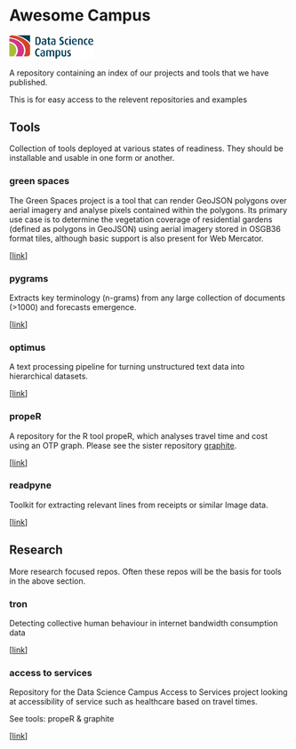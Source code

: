 # Awesome Campus

<img src="logo.png" style="width:30%;height:auto;">

A repository containing an index of our projects and tools that we have
published.

This is for easy access to the relevent repositories and examples

## Tools

Collection of tools deployed at various states of readiness. They should be
installable and usable in one form or another.

### green spaces

The Green Spaces project is a tool that can render GeoJSON polygons over aerial
imagery and analyse pixels contained within the polygons. Its primary use case
is to determine the vegetation coverage of residential gardens (defined as
polygons in GeoJSON) using aerial imagery stored in OSGB36 format tiles,
although basic support is also present for Web Mercator.

[[link](https://github.com/datasciencecampus/Green_Spaces)]

### pygrams

Extracts key terminology (n-grams) from any large collection of
documents (>1000) and forecasts emergence.

[[link](https://github.com/datasciencecampus/pyGrams)]

### optimus

A text processing pipeline for turning unstructured text data into hierarchical
datasets.

[[link](https://github.com/datasciencecampus/optimus)]

### propeR

A repository for the R tool propeR, which analyses travel time and cost using an
OTP graph. Please see the sister repository
[graphite](https://github.com/datasciencecampus/graphite).

[[link](https://github.com/datasciencecampus/propeR)]

### readpyne

Toolkit for extracting relevant lines from receipts or similar Image data.

[[link](https://github.com/datasciencecampus/readpyne)]

## Research

More research focused repos. Often these repos will be the basis for tools
in the above section.

### tron

Detecting collective human behaviour in internet bandwidth consumption data

[[link](https://github.com/datasciencecampus/tron)]

### access to services

Repository for the Data Science Campus Access to Services project looking at
accessibility of service such as healthcare based on travel times.

See tools: propeR & graphite

[[link](https://github.com/datasciencecampus/access-to-services)]
